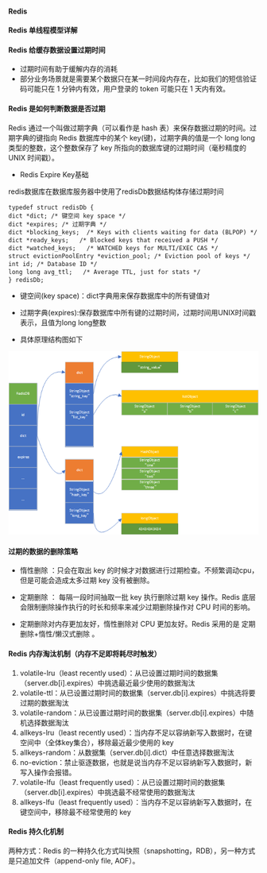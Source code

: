 #### Redis

#### Redis 单线程模型详解

#### Redis 给缓存数据设置过期时间
* 过期时间有助于缓解内存的消耗
* 部分业务场景就是需要某个数据只在某一时间段内存在，比如我们的短信验证码可能只在 1 分钟内有效，用户登录的 token 可能只在 1 天内有效。

#### Redis 是如何判断数据是否过期

Redis 通过一个叫做过期字典（可以看作是 hash 表）来保存数据过期的时间。过期字典的键指向 Redis 数据库中的某个 key(键)，过期字典的值是一个 long long 类型的整数，这个整数保存了 key 所指向的数据库键的过期时间（毫秒精度的 UNIX 时间戳）。

* Redis Expire Key基础

redis数据库在数据库服务器中使用了redisDb数据结构体存储过期时间
```
typedef struct redisDb {
dict *dict; /* 键空间 key space */ 
dict *expires; /* 过期字典 */ 
dict *blocking_keys;  /* Keys with clients waiting for data (BLPOP) */ 
dict *ready_keys;   /* Blocked keys that received a PUSH */ 
dict *watched_keys;   /* WATCHED keys for MULTI/EXEC CAS */	
struct evictionPoolEntry *eviction_pool; /* Eviction pool of keys */	
int id; /* Database ID */	
long long avg_ttl;   /* Average TTL, just for stats */	
} redisDb;
```
* 键空间(key space)：dict字典用来保存数据库中的所有键值对
* 过期字典(expires):保存数据库中所有键的过期时间，过期时间用UNIX时间戳表示，且值为long long整数

* 具体原理结构图如下


![redisDb](https://github.com/Teahel/JavaLine/blob/main/image/RedisDb.png)

#### 过期的数据的删除策略

* 惰性删除 ：只会在取出 key 的时候才对数据进行过期检查。不频繁调动cpu，但是可能会造成太多过期 key 没有被删除。

* 定期删除 ： 每隔一段时间抽取一批 key 执行删除过期 key 操作。Redis 底层会限制删除操作执行的时长和频率来减少过期删除操作对 CPU 时间的影响。

* 定期删除对内存更加友好，惰性删除对 CPU 更加友好。Redis 采用的是 定期删除+惰性/懒汉式删除 。

#### Redis 内存淘汰机制（内存不足即将耗尽时触发）

1. volatile-lru（least recently used）：从已设置过期时间的数据集（server.db[i].expires）中挑选最近最少使用的数据淘汰
2. volatile-ttl：从已设置过期时间的数据集（server.db[i].expires）中挑选将要过期的数据淘汰
3. volatile-random：从已设置过期时间的数据集（server.db[i].expires）中随机选择数据淘汰
4. allkeys-lru（least recently used）：当内存不足以容纳新写入数据时，在键空间中（全体key集合），移除最近最少使用的 key
5. allkeys-random：从数据集（server.db[i].dict）中任意选择数据淘汰
6. no-eviction：禁止驱逐数据，也就是说当内存不足以容纳新写入数据时，新写入操作会报错。
7. volatile-lfu（least frequently used）：从已设置过期时间的数据集（server.db[i].expires）中挑选最不经常使用的数据淘汰
8. allkeys-lfu（least frequently used）：当内存不足以容纳新写入数据时，在键空间中，移除最不经常使用的 key

#### Redis 持久化机制

两种方式：Redis 的一种持久化方式叫快照（snapshotting，RDB），另一种方式是只追加文件（append-only file, AOF）。
